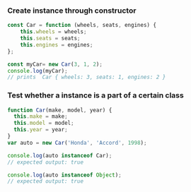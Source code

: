 ### Create instance through constructor
```javascript
const Car = function (wheels, seats, engines) {
    this.wheels = wheels;
    this.seats = seats;
    this.engines = engines;
};

const myCar= new Car(3, 1, 2);
console.log(myCar);
// prints  Car { wheels: 3, seats: 1, engines: 2 }
```

### Test whether a instance is a part of a certain class
```javascript
function Car(make, model, year) {
  this.make = make;
  this.model = model;
  this.year = year;
}
var auto = new Car('Honda', 'Accord', 1998);

console.log(auto instanceof Car);
// expected output: true

console.log(auto instanceof Object);
// expected output: true
```
